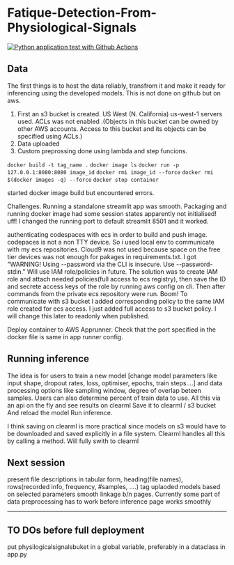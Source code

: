 # Fatique-Detection-From-Physiological-Signals

[![Python application test with Github Actions](https://github.com/el-dAna/Fatique-Detection-From-Physiological-Signals/actions/workflows/main.yml/badge.svg)](https://github.com/el-dAna/Fatique-Detection-From-Physiological-Signals/actions/workflows/main.yml)

## Data
The  first things is to host the data reliably, transfrom it and make it ready for inferencing using the developed models. This is not done on github but on aws.
1. First an s3 bucket is created. US West (N. California) us-west-1 servers used.
ACLs was not enabled .(Objects in this bucket can be owned by other AWS accounts. Access to this bucket and its objects can be specified using ACLs.)
2. Data uploaded
3. Custom preprossing done using lambda and step funcions.

`docker build -t tag_name .`
`docker image ls`
`docker run -p 127.0.0.1:8080:8080 image_id`
`docker rmi image_id --force`
`docker rmi $(docker images -q) --force`
`docker stop container`


started docker image build but encountered errors. 


Challenges.
Running a standalone streamlit app was smooth. Packaging and running docker image had some session states apparently not initialised! uff! I changed the running port to default streamlit 8501 and it worked. 

authenticating codespaces with ecs in order to build and push image. codepaces is not a non TTY device. So i used local env to communicate with my ecs repositories. Cloud9 was not used because space on the free tier devices was not enough for pakages in requirements.txt. I got "WARNING! Using --password via the CLI is insecure. Use --password-stdin." Will use IAM role/policies in future. 
The solution was to create IAM role and attach needed policies(full access to ecs registry), then save the ID and secrete access keys of the role by running aws config on cli. Then after commands from the private ecs repository were run. Boom! To communicate with s3 bucket I added corresponding policy to the same IAM role created for ecs access. I just added full access to s3 bucket policy. I will change this later to readonly when published.

Deploy container to AWS Apprunner. Check that the port specified in the docker file is same in app runner config.

## Running inference
The idea is for users to train a new model
[change model parameters like input shape, dropout rates, loss, optimiser, epochs, train steps....] and data processing options like sampling window, degree of overlap beteen samples. Users can also determine percent of train data to use. All this via an api on the fly and see results on clearml
Save it to clearml / s3 bucket
And reload the model
Run inference. 

I think saving on clearml is more practical since models on s3 would have to be downloaded and saved explicitly in a file system. Clearml handles all this by calling a method. Will fully swith to clearml

## Next session
present file descriptions in tabular form, heading(file names), rows(recorded info, frequency, #samples, ....)
tag uplaoded models based on selected parameters
smooth linkage b/n pages. Currently some part of data preprocessing has to work before inference page works smoothly

---------------------------------------------------------------
## TO DOs before full deployment
put physilogicalsignalsbuket in a global variable, preferably in a dataclass in app.py

